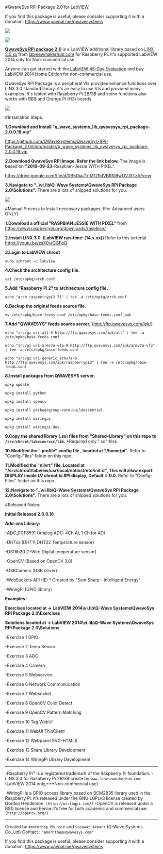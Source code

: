 #QwaveSys RPi Package 2.0 for LabVIEW.

If you find this package is useful, please consider supporting it with a donation. 
https://www.paypal.me/qwavesystems

![](http://ftp.qwavesys.com/tmp_pics/Rpi003.png)

![](http://ftp.qwavesys.com/tmp_pics/Rpi001.png)

[**QwaveSys RPi package 2.0**](https://github.com/QWaveSystems/QwaveSys-RPi-Package_2.0) is a LabVIEW additional library based on [LINX 3.0.xx](http://sine.ni.com/nips/cds/view/p/lang/en/nid/212478) from [labviewmakerhub.com](https://www.labviewmakerhub.com) for Raspberry Pi. It's supported LabVIEW 2014 only for Non-commercial use.

Anyone can get started with the [LabVIEW 45-Day Evaluation](http://ftp.ni.com/support/softlib/labview/labview_development_system/2014%20SP1/2014sp1LV-WinEng.exe) and buy LabVIEW 2014 Home Edition for non-commercial use. 

QwaveSys RPi Package is a peripheral VIs provides enhance functions over LINX 3.0 standard library. it's an easy to use VIs and provided many examples. It's tested with Raspberry Pi 2B/3B and some functions also works with BBB and Orange Pi (H3) boards.

![](http://ftp.qwavesys.com/tmp_pics/2017-01-12_21-05-26.png)

#Installation Steps.

**1.Download and Install "q_wave_systems_lib_qwavesys_rpi_package-2.0.0.18.vip"**

https://github.com/QWaveSystems/QwaveSys-RPi-Package_2.0/blob/master/q_wave_systems_lib_qwavesys_rpi_package-2.0.0.18.vip

**2.Download QwaveSys RPi Image. Refer the link below.** The image is based on **"2016-09-23**-Raspbian-Jessie WITH PIXEL".

https://drive.google.com/file/d/0B5DiaJTnM12RdVBRNl8wOVJ3TzA/view

**3.Navigate to "..\vi.lib\Q-Wave Systems\QwaveSys RPi Package 2.0\Solutions".** There are a lots of shipped solutions for you.

![](http://ftp.qwavesys.com/tmp_pics/14570755_1133753453326692_5611632336154060828_o.png)

#Manual Process to install necessary packages: (For Advanced users ONLY)

**1.Download a official "RASPBIAN JESSIE WITH PIXEL"** from https://www.raspberrypi.org/downloads/raspbian/

**2.Install LINX 3.0. (LabVIEW run-time: (14.x.xx))** Refer to this turterial https://youtu.be/zsX0rJQGFqQ

**3.Login to LabVIEW chroot**

`sudo schroot –c labview`

**4.Check the architecture config file.**

`cat /etc/opkg/arch.conf`

**5.Add “Raspberry Pi 2” to architecture config file.**

`echo "arch raspberrypi2 71" | tee -a /etc/opkg/arch.conf`

**6.Backup the original feeds source file.**

`mv /etc/opkg/base-feeds.conf /etc/opkg/base-feeds.conf_bak`

**7.Add “QWAVESYS” feeds source server,** (http://ftp.qwavesys.com/ipk/)

`echo "src/gz uri-all-0 http://ftp.qwavesys.com/ipk/all" | tee -a /etc/opkg/base-feeds.conf`

`echo "src/gz uri-armv7a-vfp-0 http://ftp.qwavesys.com/ipk/armv7a-vfp" | tee -a /etc/opkg/base-feeds.conf`

`echo "src/gz uri-generic_armv7a-0 http://ftp.qwavesys.com/ipk/raspberrypi2" | tee -a /etc/opkg/base-feeds.conf`

**8.Install packages from QWAVESYS server.**

`opkg update`

`opkg install python`

`opkg install opencv`

`opkg install packagegroup-core-buildessential`

`opkg install wiringpi`

`opkg install wiringpi-dev`

**9.Copy the shared library (.so) files from "Shared-Library" on this repo to `/srv/chroot/labview/usr/lib`.** *Required only ".so" files.

**10.Modified the ".profile" config file , located at "/home/pi".**
Refer to "Config-Files" folder on this repo.

**11.Modified the "nilvrt" file, Located at "/srv/chroot/labview/usr/local/natinst/etc/init.d", This will allow export DISPLAY inside LV chroot to RPi display, Default =:0.0.**
Refer to "Config-Files" folder on this repo. 

**12.Navigate to "..\vi.lib\Q-Wave Systems\QwaveSys RPi Package 2.0\Solutions".** There are a lots of shipped solutions for you.

#Released Notes:

**Initial Released 2.0.0.18**

**Add-ons Library:**

-ADC_PCF8591 (Analog ADC: 4Ch AI, 1 Ch for AO)

-DHTxx (DHT11,DHT22 Temperature sensor)

-DS18b20 (1-Wire Digital temperature sensor)

-OpenCV (Based on OpenCV 3.0)

-USBCamera (USB driver)

-WebSockets API (IE) * Created by "Sam Sharp - Intelligent Energy"

-WiringPi (GPIO library)

**Examples :**

**Exercises located at -> LabVIEW 2014\vi.lib\Q-Wave Systems\QwaveSys RPi Package 2.0\Exercises**

**Solutions located at -> LabVIEW 2014\vi.lib\Q-Wave Systems\QwaveSys RPi Package 2.0\Solutions**

-Exercise 1 GPIO

-Exercise 2 Temp Sensor

-Exercise 3 ADC

-Exercise 4 Camera

-Exercise 5 Webservice

-Exercise 6 Network Communucation

-Exercise 7 Websocket

-Exercise 8 OpenCV Color Detect

-Exercise 9 OpenCV Pattern Matching

-Exercise 10 Tag WebUI

-Exercise 11 WebUI ThinClient

-Exercise 12 Webpanel SVG-HTML5

-Exercise 13 Share Library Development

-Exercise 14 WiringPi Library Development

------------------------------------------------------------------

-Raspberry Pi™ is a registered trademark of the Raspberry Pi foundation.
-LINX 3.0 for Raspberry Pi 2B/3B create by `www.labviewmakerhub.com` (LabVIEW 2014 only,***Non-commercial use)

-WiringPi is a GPIO access library based on BCM2835 library used in the Raspberry Pi. It’s released under the GNU LGPLv3 license created by Gordon Henderson. `(http://wiringpi.com/)`
-OpenCV is released under a BSD license and hence it’s free for both academic and commercial use. `(http://opencv.org/)`

------------------------------------------------------------------
Created by `Amornthep Phunsin` and `Supawat Armart` (Q-Wave Systems Co.,Ltd)
Contact : `"amornthep@qwavesys.com"`

If you find this package is useful, please consider supporting it with a donation. 
https://www.paypal.me/qwavesystems
